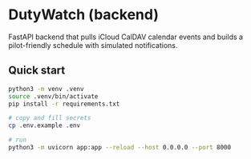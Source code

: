 # DutyWatch (backend)

FastAPI backend that pulls iCloud CalDAV calendar events and builds a pilot-friendly schedule with simulated notifications.

## Quick start

```bash
python3 -m venv .venv
source .venv/bin/activate
pip install -r requirements.txt

# copy and fill secrets
cp .env.example .env

# run
python3 -m uvicorn app:app --reload --host 0.0.0.0 --port 8000